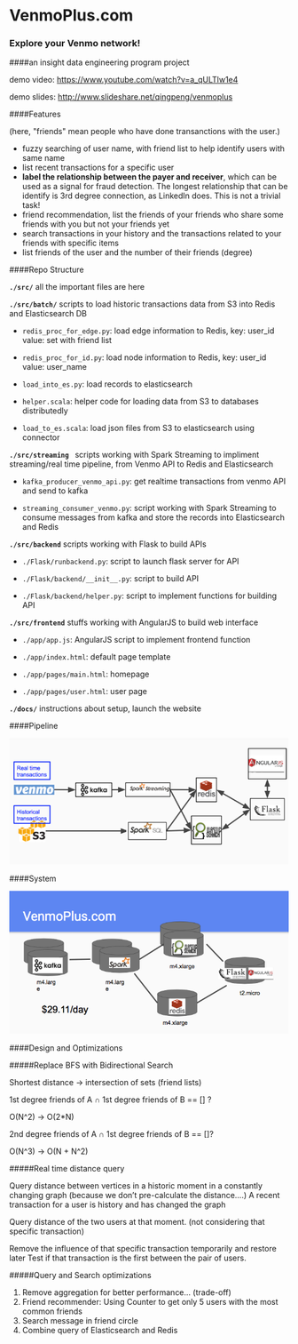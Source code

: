 # VenmoPlus.com
### Explore your Venmo network! 
####an insight data engineering program project


demo video: https://www.youtube.com/watch?v=a_qULTlw1e4

demo slides: http://www.slideshare.net/qingpeng/venmoplus

####Features

(here, "friends" mean people who have done transanctions with the user.)
* fuzzy searching of user name, with friend list to help identify users with same name
* list recent transactions for a specific user
* **label the relationship between the payer and receiver**, which can be used as a signal for fraud detection. The longest relationship that can be identify is 3rd degree connection, as LinkedIn does. This is not a trivial task!
* friend recommendation, list the friends of your friends who share some friends with you but not your friends yet
* search transactions in your history and the transactions related to your friends with specific items
* list friends of the user and the number of their friends (degree)

####Repo Structure

**`./src/`** all the important files are here

**`./src/batch/`** scripts to load historic transactions data from S3 into Redis and Elasticsearch DB

- `redis_proc_for_edge.py`: load edge information to Redis, key: user_id value: set with friend list 

- `redis_proc_for_id.py`: load node information to Redis, key: user_id value: user_name

- `load_into_es.py`: load records to elasticsearch

- `helper.scala`: helper code for loading data from S3 to databases distributedly 

- `load_to_es.scala`: load json files from S3 to elasticsearch using connector

**`./src/streaming `** scripts working with Spark Streaming to impliment streaming/real time pipeline, from Venmo API to Redis and Elasticsearch

- `kafka_producer_venmo_api.py`: get realtime transactions from venmo API and send to kafka

- `streaming_consumer_venmo.py`: script working with Spark Streaming to consume messages from kafka and store the records into Elasticsearch and Redis

**`./src/backend`** scripts working with Flask to build APIs

- `./Flask/runbackend.py`: script to launch flask server for API

- `./Flask/backend/__init__.py`: script to build API

- `./Flask/backend/helper.py`: script to implement functions for building API


**`./src/frontend`** stuffs working with AngularJS to build web interface

- `./app/app.js`: AngularJS script to implement frontend function

- `./app/index.html`: default page template

- `./app/pages/main.html`: homepage

- `./app/pages/user.html`: user page

**`./docs/`** instructions about setup, launch the website


####Pipeline

![alt text](https://raw.githubusercontent.com/qingpeng/VenmoPlus/master/docs/pipeline.png "Pipeline")

####System

![alt text](https://raw.githubusercontent.com/qingpeng/VenmoPlus/master/docs/system.png "System")


####Design and Optimizations

#####Replace BFS with Bidirectional Search  

Shortest distance -> intersection of sets (friend lists)

1st degree friends of A ∩ 1st degree friends of B == [] ?

O(N^2) -> O(2*N)

2nd degree friends of A ∩ 1st degree friends of B == []?

 O(N^3) -> O(N + N^2)
 
#####Real time distance query

Query distance between vertices in a historic moment in a constantly changing graph (because we don’t pre-calculate the distance….)
A recent transaction for a user is history and has changed the graph

Query distance of the two users at that moment. (not considering that specific transaction)

Remove the influence of that specific transaction temporarily and restore later
Test if that transaction is the first between the pair of users.

#####Query and Search optimizations

1. Remove aggregation for better performance… (trade-off)
2. Friend recommender: Using Counter to get only 5 users with the most common friends
3. Search message in friend circle
4. Combine query of Elasticsearch and Redis


